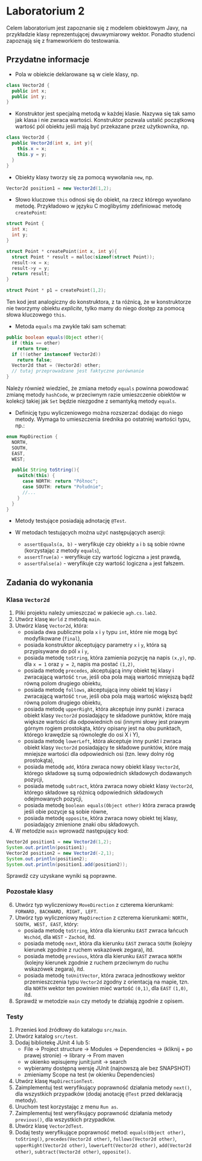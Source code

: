 # Laboratorium 2

Celem laboratorium jest zapoznanie się z modelem obiektowym Javy, na przykładzie klasy reprezentującej dwuwymiarowy
wektor. Ponadto studenci zapoznają się z frameworkiem do testowania.

## Przydatne informacje

* Pola w obiekcie deklarowane są w ciele klasy, np. 
```java
class Vector2d {
  public int x;
  public int y;
}
```
* Konstruktor jest specjalną metodą w każdej klasie. Nazywa się tak samo jak klasa i nie zwraca wartości. Konstruktor 
pozwala ustalić początkową wartość pól obiektu jeśli mają być przekazane przez użytkownika, np.
```java
class Vector2d {
  public Vector2d(int x, int y){
    this.x = x;
    this.y = y;
  }
}
```
* Obiekty klasy tworzy się za pomocą wywołania `new`, np. 
```java
Vector2d position1 = new Vector2d(1,2);
```
* Słowo kluczowe `this` odnosi się do obiekt, na rzecz którego wywołano metodę.
Przykładowo w języku C moglibyśmy zdefiniować metodę `createPoint`:

```C
struct Point {
  int x;
  int y;
}

struct Point * createPoint(int x, int y){
  struct Point * result = malloc(sizeof(struct Point));
  result->x = x;
  result->y = y;
  return result;
}

struct Point * p1 = createPoint(1,2);
```

Ten kod jest analogiczny do konstruktora, z ta różnicą, że w konstruktorze nie tworzymy obiektu *explicite*, tylko mamy do
niego dostęp za pomocą słowa kluczowego `this`.

* Metoda `equals` ma zwykle taki sam schemat:

```java
public boolean equals(Object other){
  if (this == other)
    return true;
  if (!(other instanceof Vector2d))
    return false;
  Vector2d that = (Vector2d) other;
  // tutaj przeprowadzane jest faktyczne porównanie
}
```

Należy również wiedzieć, że zmiana metody `equals` powinna powodować zmianę metody `hashCode`, w przeciwnym razie
umieszczenie obiektów w kolekcji takiej jak `Set` będzie niezgodne z semantyką metody `equals`.


* Definicję typu wyliczeniowego można rozszerzać dodając do niego metody. Wymaga to umieszczenia średnika po ostatniej
  wartości typu, np.:
```java
enum MapDirection {
  NORTH,
  SOUTH,
  EAST,
  WEST;

  public String toString(){
    switch(this) {
      case NORTH: return "Północ";
      case SOUTH: return "Południe";
      //...
    }
  }
}
```

* Metody testujące posiadają adnotację `@Test`.

* W metodach testujących można użyć następujących asercji:
  * `assertEquals(a, b)` - weryfikuje czy obiekty `a` i `b` są sobie równe (korzystając z metody `equals`),
  * `assertTrue(a)` - weryfikuje czy wartość logiczna `a` jest prawdą,
  * `assertFalse(a)` - weryfikuje czy wartość logiczna `a` jest fałszem.

## Zadania do wykonania

### Klasa `Vector2d`

1. Pliki projektu należy umieszczać w pakiecie `agh.cs.lab2`.
2. Utwórz klasę `World` z metodą `main`.
3. Utwórz klasę `Vector2d`, która:
   * posiada dwa publiczne pola `x` i `y` typu `int`, które nie mogą być modyfikowane (`final`),
   * posiada konstruktor akceptujący parametry `x` i `y`, która są przypisywane do pól `x` i `y`,
   * posiada metodę `toString`, która zamienia pozycję na napis `(x,y)`, np. dla `x = 1` oraz `y = 2`, napis ma postać
     `(1,2)`,
   * posiada metodę `precedes`, akceptującą inny obiekt tej klasy i zwracającą wartość `true`, jeśli oba pola mają
     wartość mniejszą bądź równą polom drugiego obiektu,
   * posiada metodę `follows`, akceptującą inny obiekt tej klasy i zwracającą wartość `true`, jeśli oba pola mają
     wartość większą bądź równą polom drugiego obiektu,
   * posiada metodę `upperRight`, która akceptuje inny punkt i zwraca obiekt klasy `Vector2d` posiadający te składowe
     punktów, które mają większe wartości dla odpowiednich osi (innymi słowy jest prawym górnym rogiem prostokąta, który
     opisany jest na obu punktach, którego krawędzie są równoległe do osi X i Y),
   * posiada metodę `lowerLeft`, która akceptuje inny punkt i zwraca obiekt klasy `Vector2d` posiadający te składowe
     punktów, które mają mniejsze wartości dla odpowiednich osi (tzn. lewy dolny róg prostokąta),
   * posiada metodę `add`, która zwraca nowy obiekt klasy `Vector2d`, którego składowe są sumą odpowiednich składowych
     dodawanych pozycji,
   * posiada metodę `subtract`, która zwraca nowy obiekt klasy `Vector2d`, którego składowe są różnicą 
     odpowiednich składowych odejmowanych pozycji, 
   * posiada metodę `boolean equals(Object other)` która zwraca prawdę jeśli obie pozycje są sobie równe,
   * posiada metodę `opposite`, która zwraca nowy obiekt tej klasy, posiadający zmienione znaki obu składowych.
4. W metodzie `main` wprowadź następujący kod:
```java
Vector2d position1 = new Vector2d(1,2);
System.out.println(position1);
Vector2d position2 = new Vector2d(-2,1);
System.out.println(position2);
System.out.println(position1.add(position2));
```
Sprawdź czy uzyskane wyniki są poprawne.

### Pozostałe klasy

6. Utwórz typ wyliczeniowy `MoveDirection` z czterema kierunkami: `FORWARD, BACKWARD, RIGHT, LEFT`.
7. Utwórz typ wyliczeniowy `MapDirection` z czterema kierunkami: `NORTH, SOUTH, WEST, EAST`, który:
   * posiada metodę `toString`, która dla kierunku `EAST` zwraca łańcuch `Wschód`, dla `WEST` - `Zachód`, itd.
   * posiada metodę `next`, która dla kierunku `EAST` zwraca `SOUTH` (kolejny kierunek zgodnie z ruchem wskazówek
     zegara), itd.
   * posiada metodę `previous`, która dla kierunku `EAST` zwraca `NORTH` (kolejny kierunek zgodnie z ruchem przeciwnym
     do ruchu wskazówek zegara), itd.
   * posiada metodę `toUnitVector`, która zwraca jednostkowy wektor przemieszczenia typu `Vector2d` zgodny z orientacją na mapie,
     tzn. dla `NORTH` wektor ten powinien mieć wartość `(0,1)`, dla `EAST` `(1,0)`, itd.
7. Sprawdź w metodzie `main` czy metody te działają zgodnie z opisem.


### Testy

1. Przenieś kod źródłowy do katalogu `src/main`.
2. Utwórz katalog `src/test`.
2. Dodaj bibliotekę JUnit 4 lub 5:
   * File -> Project structure -> Modules -> Dependencies -> (kliknij + po prawej stronie) -> library -> From maven
   * w okienko wpisujemy junit:junit -> search
   * wybieramy dostępną wersję JUnit (najnowszą ale bez SNAPSHOT)
   * zmieniamy Scope na test (w okienku Dependencies)
3. Utwórz klasę `MapDirectionTest`.
4. Zaimplementuj test weryfikujący poprawność działania metody `next()`, dla wszystkich przypadków (dodaj anotację
   `@Test` przed deklaracją metody).
4. Uruchom test korzystając z menu `Run as`.
5. Zaimplementuj test weryfikujący poprawność działania metody `previous()`, dla wszystkich przypadków.
6. Utwórz klasę `Vector2dTest`.
7. Dodaj testy weryfikujące poprawność metod: `equals(Object other)`, `toString()`, `precedes(Vector2d other)`, `follows(Vector2d other)`,
   `upperRight(Vector2d other)`, `lowerLeft(Vector2d other)`, `add(Vector2d other)`, `subtract(Vector2d other)`,
   `opposite()`.


